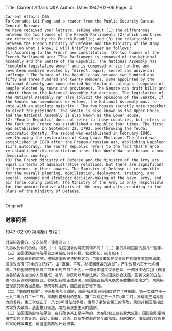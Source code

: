 Title: Current Affairs Q&A
Author:
Date: 1947-02-09
Page: 4

    Current Affairs Q&A
    To Comrades Lei Fang and a reader from the Public Security Bureau General Bureau:
    We have received your letters, asking about (1) the differences between the two houses of the French Parliament; (2) which countries are referred to by the Fourth Republic; and (3) the relationship between the French Ministry of Defense and the Ministry of the Army. Based on what I know, I will briefly answer as follows:
    (1) According to the French new constitution, the two houses of the French Parliament are: “The Parliament is composed of the National Assembly and the Senate of the Republic. The National Assembly has "complete legislative power" and is composed of six hundred and seventeen members elected by "direct, equal, secret and universal suffrage." The Senate of the Republic has between two hundred and fifty and three hundred and twenty members, some appointed by the National Assembly and some elected by electoral colleges (composed of people elected by towns and provinces). The Senate can draft bills and submit them to the National Assembly for decision. The legislation of the National Assembly can also solicit the opinions of the Senate. If the Senate has amendments or vetoes, the National Assembly must re-vote with an absolute majority." The two houses secretly vote together to elect the president. The Senate is also known as the Upper House, and the National Assembly is also known as the Lower House.
    (2) "Fourth Republic" does not refer to those countries, but refers to the fact that France has established a republic four times. The first was established on September 22, 1792, overthrowing the feudal autocratic dynasty. The second was established in February 1840, overthrowing the restoration of King Louis Philippe. The third was established in 1870 after the Franco-Prussian War, abolishing Napoleon III's autocracy. The Fourth Republic refers to the fact that France re-established its constitution after this World War and became a new democratic country.
    (3) The French Ministry of Defense and the Ministry of the Army are equal in terms of administrative relations, but there are significant differences in their powers. The Ministry of Defense is responsible for the overall planning, mobilization, deployment, training, and overall command and strategic decision-making of the navy, army, and air force during combat. The Ministry of the Army is only responsible for the administrative affairs of the army and acts according to the plans of the Ministry of Defense.



<hr /> 

Original: 


### 时事问答

1947-02-09
第4版()
专栏：

    时事问答雷方、公安总局一读者同志：
    先后收到你们的信，问到（一）法国国会的两院有何不同？（二）第四共和国指的那几个国家。（三）法国国防部与陆军部之关系如何等问题。仅就所知，简复如下：
    （一）法国议会的两院，根据法国新宪法的规定为：“国会由国民议会及共和国参院两院组成。国民议会有“完全的立法权”，由“直接、平等、秘密而普遍的选举”，产生议员六百十七名组成。共和国参院有议员二百五十到三百二十名，一部分由国民议会任命，一部分由选民团（该团由各镇各省选出的人员组成）选举。参院可以草拟法案，交由国民议会决定。国民议会的立法，也可以征询参院的意见，参院如有修正或否决，则国民议会须从绝大多数重新表决之”。两院秘密投票共同选出总统。参院亦称上院，国民议会亦称下院。
    （二）“第四共和国”，不是指那几个国家，而是指法国已经四度建立了共和国。第一次成立于一七九二年九月二十二日，推翻封建专制的王朝。第二次成立于一八四○年二月，推翻法王路易腓力的复辟。第三次成立于一八七○年普法战争后，废除了拿破仑第三的专政。第四共和国是指此次世界大战后，法国重订宪法，成为新民主主义的国家。
    （三）法国国防部与陆军部，在行政关系上是平等的，而在职权上则有重大区别。国防部职掌海陆空军的全盘计划，调动，配备、训练、以及在作战时的全面指挥，战略决定。陆军部仅仅负责陆军的行政事宜，根据国防部的计划行事。
